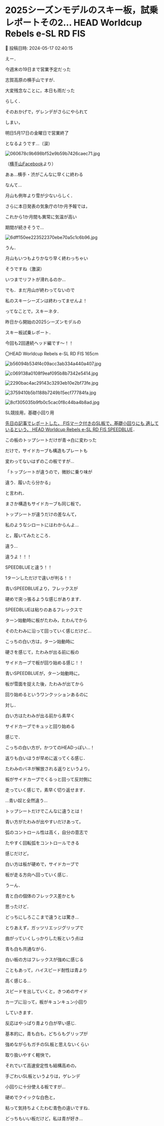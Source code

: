 # 2025シーズンモデルのスキー板，試乗レポートその2… HEAD Worldcup Rebels e-SL RD FIS

📅 投稿日時: 2024-05-17 02:40:15

えー．


今週末の19日まで営業予定だった


志賀高原の横手山ですが．





大変残念なことに，本日も雨だった


らしく．


そのおかげで，ゲレンデがさらにやられて


しまい，


明日5月17日の金曜日で営業終了


となるようです…（涙）







![060678c9b698bf52e9b59b7426caec71.jpg](images/060678c9b698bf52e9b59b7426caec71.jpg)




（[横手山Facebook](https://www.facebook.com/yokoteyama2307/posts/pfbid05zDeG4GBsJpZyZqHE5hyAGFJjAKPxKoJq9WokWZ4CuhXtU3JQSTRziGLZanFeGfQl)より）





あぁ…横手・渋がこんなに早くに終わる


なんて…





月山も例年より雪が少ないらしく．


さらに本日発表の気象庁の1か月予報では，


これから1か月間も異常に気温が高い


期間が続きそうで…







![6dff150ee223522370ebe70a5c1c6b96.jpg](images/6dff150ee223522370ebe70a5c1c6b96.jpg)







うん．


月山もいつもよりかなり早く終わっちゃい


そうですね（激涙）


いつまでリフトが滑れるのか…





でも．まだ月山が終わってないので


私のスキーシーズンは終わってませんよ！





ってなことで，スキーネタ．


昨日から開始の2025シーズンモデルの


スキー板試乗レポート．


今回も2回連続ヘッド編です～！！[]()








〇HEAD Worldcup Rebels e-SL RD FIS 165cm 







![b56094b534f4c09acc3ab334a440a407.jpg](images/b56094b534f4c09acc3ab334a440a407.jpg)









![c069138a0108f9eaf095b8b7342e5414.jpg](images/c069138a0108f9eaf095b8b7342e5414.jpg)









![2290bac4ac29143c3293eb10e2bf73fe.jpg](images/2290bac4ac29143c3293eb10e2bf73fe.jpg)









![3759410b5b1188b7249b15ecf77784fa.jpg](images/3759410b5b1188b7249b15ecf77784fa.jpg)









![8cf305035b9fb0c5cac0f8c44ba4b8ad.jpg](images/8cf305035b9fb0c5cac0f8c44ba4b8ad.jpg)







SL競技用，基礎小回り用





[先日の記事でレポートした，
FISマーク付きのSL板で，基礎小回りにも
適しているという，
HEAD Worldcup Rebels e-SL RD FIS SPEEDBLUE](e1a5736c5abadec185c3b641cd0fcb205.md)．





この板のトップシートだけが青→白に変わった


だけで，サイドカーブも構造もプレートも


変わってないはずのこの板ですが…





「トップシートが違うので，微妙に乗り味が


違う．履いたら分かる」


と言われ．


まさか構造もサイドカーブも同じ板で，


トップシートが違うだけの差なんて，


私のようなシロートにはわからんよ…





と，履いてみたところ．





違う…


違うよ！！！


SPEEDBLUEと違う！！


1ターンしただけで違いが判る！！





青いSPEEDBLUEより，フレックスが


硬めで突っ張るような感じがあります．


SPEEDBLUEは粘りのあるフレックスで


ターン始動時に板がたわみ，たわんでから


そのたわみに沿って回っていく感じだけど…





こっちの白い方は，ターン始動時に


硬さを感じて，たわみが出る前に板の


サイドカーブで板が回り始める感じ！！





青いSPEEDBLUEが，ターン始動時に，


板が雪面を捉えた後，たわみが出てから


回り始めるというワンクッションあるのに


対し．


白い方はたわみが出る前から素早く


サイドカーブでキュッと回り始める


感じで．


こっちの白い方が，かつてのHEADっぽい…！





返りも白いほうが早めに返ってくる感じ．


たわみのバネが解放される返りというより，


板がサイドカーブでくるっと回って反対側に


走っていく感じで，素早く切り返せます．





…青い奴と全然違う…


トップシートだけでこんなに違うとは！





青い方がたわみが出やすいだけあって，


弧のコントロール性は高く，自分の意志で


たやすく回転弧をコントロールできる


感じだけど，


白い方は板が硬めで，サイドカーブで


板が走る方向へ回っていく感じ．





うーん．


青と白の個体のフレックス差かとも


思ったけど．


どっちにしろここまで違うとは驚き…





とりあえず，ガッツリエッジグリップで


曲がっていくしっかりした板という点は


青も白も共通ながら．


白い板の方はフレックスが強めに感じる


こともあって，ハイスピード耐性は青より


高く感じる…





スピードを出していくと，きつめのサイド


カーブに沿って，板がキュンキュン小回り


していきます．


反応はやっぱり青より白が早い感じ.





基本的に，青も白も，どちらもグリップが


強めながらもガチのSL板と思えないくらい


取り扱いやすく軽快で，


それでいて高速安定性も結構高めの，


手ごわいSL板というよりは，ゲレンデ


小回りに十分使える板ですが…





硬めでクイックな白色と，


粘って気持ちよくたわむ青色の違いですね．





どっちもいい板だけど，私は青が好き…
